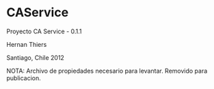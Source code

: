 CAService
=========

Proyecto CA Service - 0.1.1

Hernan Thiers

Santiago, Chile 2012

NOTA: Archivo de propiedades necesario para levantar. Removido para publicacion.
